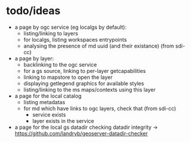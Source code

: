 # todo/ideas
- a page by ogc service (eg localgs by default):
  - listing/linking to layers
  - for localgs, listing workspaces entrypoints
  - analysing the presence of md uuid (and their existance) (from sdi-cc)
- a page by layer:
  - backlinking to the ogc service
  - for a gs source, linking to per-layer getcapabilities
  - linking to mapstore to open the layer
  - displaying getlegend graphics for available styles
  - listing/linking to the ms maps/contexts using this layer
- a page for the local catalog
  - listing metadatas
  - for md which have links to ogc layers, check that (from sdi-cc)
    - service exists
    - layer exists in the service
- a page for the local gs datadir checking datadir integrity -> https://github.com/landryb/geoserver-datadir-checker
